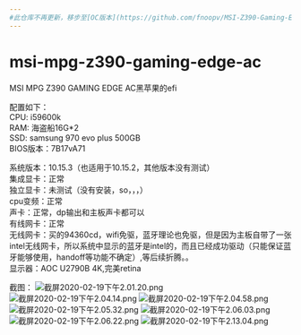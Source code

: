 ```yaml
---
#此仓库不再更新，移步至[OC版本](https://github.com/fnoopv/MSI-Z390-Gaming-Edge-AC_OC)
---
```

# msi-mpg-z390-gaming-edge-ac
MSI MPG Z390 GAMING EDGE AC黑苹果的efi  

配置如下：  
CPU: i59600k  
RAM: 海盗船16G*2  
SSD: samsung 970 evo plus 500GB  
BIOS版本：7B17vA71  

系统版本：10.15.3（也适用于10.15.2，其他版本没有测试）  
集成显卡：正常  
独立显卡：未测试（没有安装，so，，，）  
cpu变频：正常  
声卡：正常，dp输出和主板声卡都可以  
有线网卡：正常  
无线网卡：买的94360cd，wifi免驱，蓝牙理论也免驱，但是因为主板自带了一张intel无线网卡，所以系统中显示的蓝牙是intel的，而且已经成功驱动（只能保证蓝牙能够使用，handoff等功能不确定）,等后续折腾。。  
显示器：AOC U2790B 4K,完美retina  

截图：
![截屏2020-02-19下午2.01.20.png](https://img04.sogoucdn.com/app/a/100520146/54aa78861c889169a31d47d50b524f2c)
![截屏2020-02-19下午2.04.14.png](https://img04.sogoucdn.com/app/a/100520146/0c58030b4343077c2e7af037bec65003)
![截屏2020-02-19下午2.04.58.png](https://img02.sogoucdn.com/app/a/100520146/46c071b3f2770e1f17f38a8d9ee5f777)
![截屏2020-02-19下午2.05.32.png](https://img03.sogoucdn.com/app/a/100520146/942af1ad07627baadfde9a4a171e40a8)
![截屏2020-02-19下午2.06.03.png](https://img03.sogoucdn.com/app/a/100520146/e2ad2924c9fb913b38447a3054746e42)
![截屏2020-02-19下午2.06.22.png](https://img01.sogoucdn.com/app/a/100520146/4d665015ba7c1a93919d7e9b3100f6d1)
![截屏2020-02-19下午2.13.04.png](https://img01.sogoucdn.com/app/a/100520146/c62819183f0deab89745c766fe6460bb)
